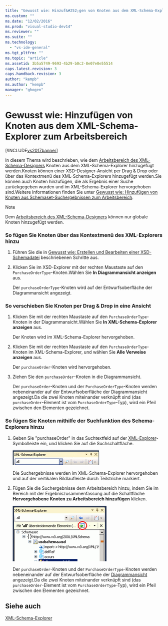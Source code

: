 ```yaml
---
title: "Gewusst wie: Hinzuf&#252;gen von Knoten aus dem XML-Schema-Explorer zum Arbeitsbereich | Microsoft Docs"
ms.custom: ""
ms.date: "12/02/2016"
ms.prod: "visual-studio-dev14"
ms.reviewer: ""
ms.suite: ""
ms.technology: 
  - "vs-ide-general"
ms.tgt_pltfrm: ""
ms.topic: "article"
ms.assetid: 3b5a5749-9693-4b29-b0c2-8e07e0e55514
caps.latest.revision: 3
caps.handback.revision: 3
author: "kempb"
ms.author: "kempb"
manager: "ghogen"
---
```

# Gewusst wie: Hinzuf&#252;gen von Knoten aus dem XML-Schema-Explorer zum Arbeitsbereich
[!INCLUDE[vs2017banner](../code-quality/includes/vs2017banner.md)]

In diesem Thema wird beschrieben, wie dem [Arbeitsbereich des XML\-Schema\-Designers](../xml-tools/xml-schema-designer-workspace.md) Knoten aus dem XML\-Schema\-Explorer hinzugefügt werden.Knoten können einer XSD\-Designer\-Ansicht per Drag & Drop oder über das Kontextmenü des XML\-Schema\-Explorers hinzugefügt werden.Sie können auch Knoten hinzufügen, die als Ergebnis einer Suche zurückgegeben wurden und im XML\-Schema\-Explorer hervorgehoben sind.Weitere Informationen finden Sie unter [Gewusst wie: Hinzufügen von Knoten aus Schemaset\-Suchergebnissen zum Arbeitsbereich](../xml-tools/how-to-add-schema-set-search-result-nodes-to-the-workspace.md).  
  
> [!NOTE]
>  Dem [Arbeitsbereich des XML\-Schema\-Designers](../xml-tools/xml-schema-designer-workspace.md) können nur globale Knoten hinzugefügt werden.  
  
### So fügen Sie Knoten über das Kontextmenü des XML\-Explorers hinzu  
  
1.  Führen Sie die in [Gewusst wie: Erstellen und Bearbeiten einer XSD\-Schemadatei](../xml-tools/how-to-create-and-edit-an-xsd-schema-file.md) beschriebenen Schritte aus.  
  
2.  Klicken Sie im XSD\-Explorer mit der rechten Maustaste auf den `PurchaseOrderType`\-Knoten.Wählen Sie **In Diagrammansicht anzeigen** aus.  
  
     Der `purchaseOrderType`\-Knoten wird auf der Entwurfsoberfläche der Diagrammansicht angezeigt.  
  
### So verschieben Sie Knoten per Drag & Drop in eine Ansicht  
  
1.  Klicken Sie mit der rechten Maustaste auf den `PurchaseOrderType`\-Knoten in der Diagrammansicht.Wählen Sie **In XML\-Schema\-Explorer anzeigen** aus.  
  
     Der Knoten wird im XML\-Schema\-Explorer hervorgehoben.  
  
2.  Klicken Sie mit der rechten Maustaste auf den `PurchaseOrderType`\-Knoten im XML\-Schema\-Explorer, und wählen Sie **Alle Verweise anzeigen** aus.  
  
     Der `purchaseOrder`\-Knoten wird hervorgehoben.  
  
3.  Ziehen Sie den `purchaseOrder`\-Knoten in die Diagrammansicht.  
  
     Der `purchaseOrder`\-Knoten und der `PurchaseOrderType`\-Knoten werden nebeneinander auf der Entwurfsoberfläche der Diagrammansicht angezeigt.Da die zwei Knoten miteinander verknüpft sind \(das `purchaseOrder`\-Element ist vom `PurchaseOrderType`\-Typ\), wird ein Pfeil zwischen den Elementen gezeichnet.  
  
### So fügen Sie Knoten mithilfe der Suchfunktion des Schema\-Explorers hinzu  
  
1.  Geben Sie "purchaseOrder" in das Suchtextfeld auf der [XML\-Explorer](../xml-tools/xml-schema-explorer.md)\-Symbolleiste ein, und klicken Sie auf die Suchschaltfläche.  
  
     ![Schlüsselwortsuche im XML&#45;Schema&#45;Explorer](../xml-tools/media/schemaexplorersearch.gif "SchemaExplorerSearch")  
  
     Die Suchergebnisse werden im XML\-Schema\-Explorer hervorgehoben und auf der vertikalen Bildlaufleiste durch Teilstriche markiert.  
  
2.  Fügen Sie die Suchergebnisse dem Arbeitsbereich hinzu, indem Sie im Bereich mit der Ergebniszusammenfassung auf die Schaltfläche **Hervorgehobene Knoten zu Arbeitsbereich hinzufügen** klicken.  
  
     ![Suchergebnis im XML&#45;Schema&#45;Explorer](../xml-tools/media/schemaexplorersearchresult.gif "SchemaExplorerSearchResult")  
  
     Der `purchaseOrder`\-Knoten und der `PurchaseOrderType`\-Knoten werden nebeneinander auf der Entwurfsoberfläche der [Diagrammansicht](../xml-tools/graph-view.md) angezeigt.Da die zwei Knoten miteinander verknüpft sind \(das `purchaseOrder`\-Element ist vom `PurchaseOrderType`\-Typ\), wird ein Pfeil zwischen den Elementen gezeichnet.  
  
## Siehe auch  
 [XML\-Schema\-Explorer](../xml-tools/xml-schema-explorer.md)